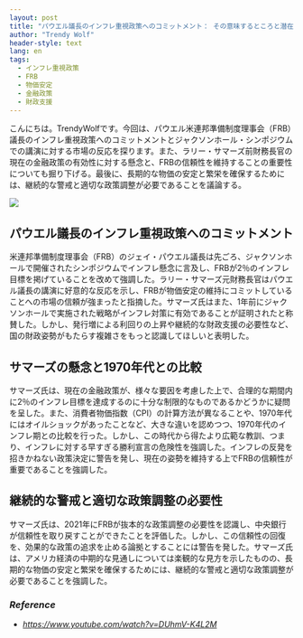 ```yaml
---
layout: post
title: "パウエル議長のインフレ重視政策へのコミットメント： その意味するところと潜在的リスクを詳しく見る"
author: "Trendy Wolf"
header-style: text
lang: en
tags:
  - インフレ重視政策
  - FRB
  - 物価安定
  - 金融政策
  - 財政支援
---
```


こんにちは。TrendyWolfです。今回は、パウエル米連邦準備制度理事会（FRB）議長のインフレ重視政策へのコミットメントとジャクソンホール・シンポジウムでの講演に対する市場の反応を探ります。また、ラリー・サマーズ前財務長官の現在の金融政策の有効性に対する懸念と、FRBの信頼性を維持することの重要性についても掘り下げる。最後に、長期的な物価の安定と繁栄を確保するためには、継続的な警戒と適切な政策調整が必要であることを議論する。

<img
    src="https://i.ytimg.com/vi/DUhmV-K4L2M/hqdefault.jpg"
/>






## パウエル議長のインフレ重視政策へのコミットメント

米連邦準備制度理事会（FRB）のジェイ・パウエル議長は先ごろ、ジャクソンホールで開催されたシンポジウムでインフレ懸念に言及し、FRBが2％のインフレ目標を掲げていることを改めて強調した。ラリー・サマーズ元財務長官はパウエル議長の講演に好意的な反応を示し、FRBが物価安定の維持にコミットしていることへの市場の信頼が強まったと指摘した。サマーズ氏はまた、1年前にジャクソンホールで実施された戦略がインフレ対策に有効であることが証明されたと称賛した。しかし、発行増による利回りの上昇や継続的な財政支援の必要性など、国の財政姿勢がもたらす複雑さをもっと認識してほしいと表明した。









## サマーズの懸念と1970年代との比較

サマーズ氏は、現在の金融政策が、様々な要因を考慮した上で、合理的な期間内に2％のインフレ目標を達成するのに十分な制限的なものであるかどうかに疑問を呈した。また、消費者物価指数（CPI）の計算方法が異なることや、1970年代にはオイルショックがあったことなど、大きな違いを認めつつ、1970年代のインフレ期との比較を行った。しかし、この時代から得たより広範な教訓、つまり、インフレに対する早すぎる勝利宣言の危険性を強調した。インフレの反発を招きかねない政策決定に警告を発し、現在の姿勢を維持する上でFRBの信頼性が重要であることを強調した。









## 継続的な警戒と適切な政策調整の必要性

サマーズ氏は、2021年にFRBが抜本的な政策調整の必要性を認識し、中央銀行が信頼性を取り戻すことができたことを評価した。しかし、この信頼性の回復を、効果的な政策の追求を止める論拠とすることには警告を発した。サマーズ氏は、アメリカ経済の中期的な見通しについては楽観的な見方を示したものの、長期的な物価の安定と繁栄を確保するためには、継続的な警戒と適切な政策調整が必要であることを強調した。


### _Reference_
- _https://www.youtube.com/watch?v=DUhmV-K4L2M_

